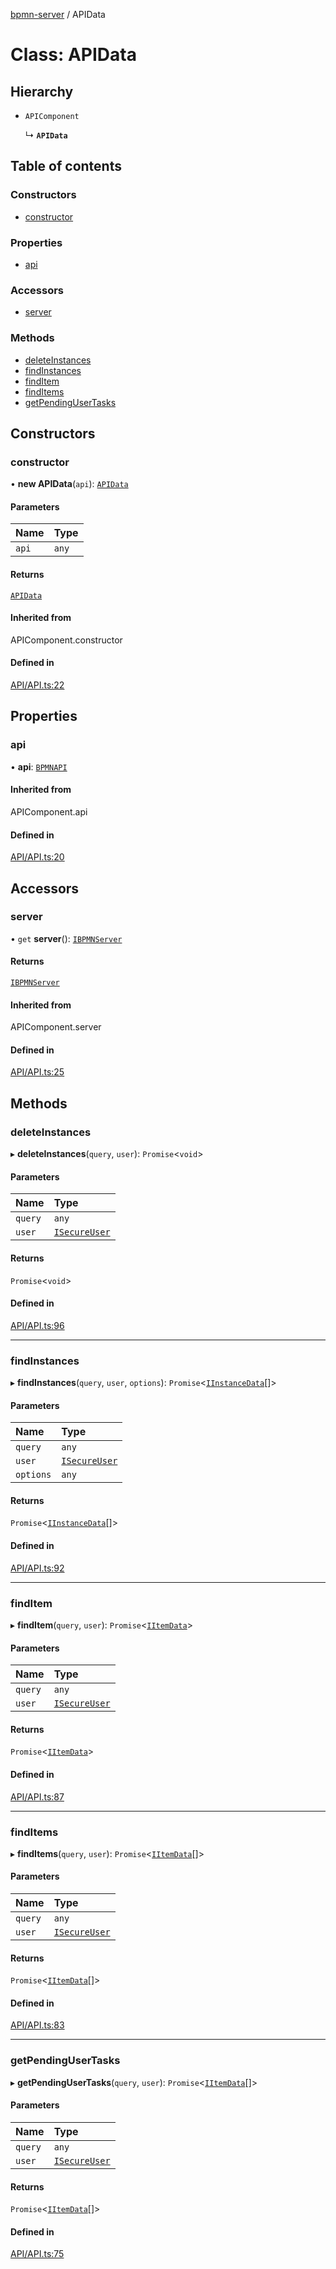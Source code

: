 [bpmn-server](../README.md) / APIData

# Class: APIData

## Hierarchy

- `APIComponent`

  ↳ **`APIData`**

## Table of contents

### Constructors

- [constructor](APIData.md#constructor)

### Properties

- [api](APIData.md#api)

### Accessors

- [server](APIData.md#server)

### Methods

- [deleteInstances](APIData.md#deleteinstances)
- [findInstances](APIData.md#findinstances)
- [findItem](APIData.md#finditem)
- [findItems](APIData.md#finditems)
- [getPendingUserTasks](APIData.md#getpendingusertasks)

## Constructors

### constructor

• **new APIData**(`api`): [`APIData`](APIData.md)

#### Parameters

| Name | Type |
| :------ | :------ |
| `api` | `any` |

#### Returns

[`APIData`](APIData.md)

#### Inherited from

APIComponent.constructor

#### Defined in

[API/API.ts:22](https://github.com/bpmnServer/bpmn-server/blob/b56411b/src/API/API.ts#L22)

## Properties

### api

• **api**: [`BPMNAPI`](BPMNAPI.md)

#### Inherited from

APIComponent.api

#### Defined in

[API/API.ts:20](https://github.com/bpmnServer/bpmn-server/blob/b56411b/src/API/API.ts#L20)

## Accessors

### server

• `get` **server**(): [`IBPMNServer`](../interfaces/ibpmnserver.md)

#### Returns

[`IBPMNServer`](../interfaces/ibpmnserver.md)

#### Inherited from

APIComponent.server

#### Defined in

[API/API.ts:25](https://github.com/bpmnServer/bpmn-server/blob/b56411b/src/API/API.ts#L25)

## Methods

### deleteInstances

▸ **deleteInstances**(`query`, `user`): `Promise`\<`void`\>

#### Parameters

| Name | Type |
| :------ | :------ |
| `query` | `any` |
| `user` | [`ISecureUser`](../interfaces/isecureuser.md) |

#### Returns

`Promise`\<`void`\>

#### Defined in

[API/API.ts:96](https://github.com/bpmnServer/bpmn-server/blob/b56411b/src/API/API.ts#L96)

___

### findInstances

▸ **findInstances**(`query`, `user`, `options`): `Promise`\<[`IInstanceData`](../interfaces/iinstancedata.md)[]\>

#### Parameters

| Name | Type |
| :------ | :------ |
| `query` | `any` |
| `user` | [`ISecureUser`](../interfaces/isecureuser.md) |
| `options` | `any` |

#### Returns

`Promise`\<[`IInstanceData`](../interfaces/iinstancedata.md)[]\>

#### Defined in

[API/API.ts:92](https://github.com/bpmnServer/bpmn-server/blob/b56411b/src/API/API.ts#L92)

___

### findItem

▸ **findItem**(`query`, `user`): `Promise`\<[`IItemData`](../interfaces/iitemdata.md)\>

#### Parameters

| Name | Type |
| :------ | :------ |
| `query` | `any` |
| `user` | [`ISecureUser`](../interfaces/isecureuser.md) |

#### Returns

`Promise`\<[`IItemData`](../interfaces/iitemdata.md)\>

#### Defined in

[API/API.ts:87](https://github.com/bpmnServer/bpmn-server/blob/b56411b/src/API/API.ts#L87)

___

### findItems

▸ **findItems**(`query`, `user`): `Promise`\<[`IItemData`](../interfaces/iitemdata.md)[]\>

#### Parameters

| Name | Type |
| :------ | :------ |
| `query` | `any` |
| `user` | [`ISecureUser`](../interfaces/isecureuser.md) |

#### Returns

`Promise`\<[`IItemData`](../interfaces/iitemdata.md)[]\>

#### Defined in

[API/API.ts:83](https://github.com/bpmnServer/bpmn-server/blob/b56411b/src/API/API.ts#L83)

___

### getPendingUserTasks

▸ **getPendingUserTasks**(`query`, `user`): `Promise`\<[`IItemData`](../interfaces/iitemdata.md)[]\>

#### Parameters

| Name | Type |
| :------ | :------ |
| `query` | `any` |
| `user` | [`ISecureUser`](../interfaces/isecureuser.md) |

#### Returns

`Promise`\<[`IItemData`](../interfaces/iitemdata.md)[]\>

#### Defined in

[API/API.ts:75](https://github.com/bpmnServer/bpmn-server/blob/b56411b/src/API/API.ts#L75)
